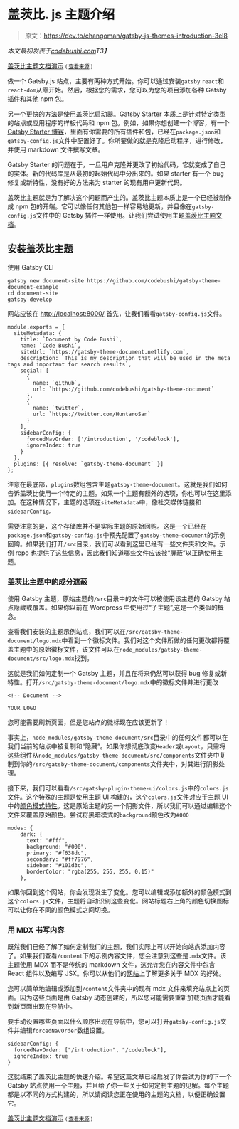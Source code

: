 # 盖茨比. js 主题介绍

> 原文：<https://dev.to/changoman/gatsby-js-themes-introduction-3el8>

*本文最初发表于[codebushi.com](https://codebushi.com/gatsbyjs-themes-introduction/)T3】*

[盖茨比主题文档演示](https://gatsby-theme-document.netlify.com/) <small>( [查看来源](https://github.com/codebushi/gatsby-theme-document-example) )</small>

做一个 Gatsby.js 站点，主要有两种方式开始。你可以通过安装`gatsby` `react`和`react-dom`从零开始。然后，根据您的需求，您可以为您的项目添加各种 Gatsby 插件和其他 npm 包。

另一个更快的方法是使用盖茨比启动器。Gatsby Starter 本质上是针对特定类型的站点或应用程序的样板代码和 npm 包。例如，如果你想创建一个博客，有一个 [Gatsby Starter 博客](%5Bhttps://github.com/gatsbyjs/gatsby-starter-blog%5D(https://github.com/gatsbyjs/gatsby-starter-blog))，里面有你需要的所有插件和包，已经在`package.json`和`gatsby-config.js`文件中配置好了。你所要做的就是克隆启动程序，进行修改，并使用 markdown 文件撰写文章。

Gatsby Starter 的问题在于，一旦用户克隆并更改了初始代码，它就变成了自己的实体。新的代码库是从最初的起始代码中分出来的。如果 starter 有一个 bug 修复或新特性，没有好的方法来为 starter 的现有用户更新代码。

盖茨比主题就是为了解决这个问题而产生的。盖茨比主题本质上是一个已经被制作成 npm 包的开端。它可以像任何其他包一样容易地更新，并且像在`gatsby-config.js`文件中的 Gatsby 插件一样使用。让我们尝试使用主题[盖茨比主题文档](https://github.com/codebushi/gatsby-theme-document)。

## 安装盖茨比主题

使用 Gatsby CLI

```
gatsby new document-site https://github.com/codebushi/gatsby-theme-document-example
cd document-site
gatsby develop 
```

网站应该在 [http://localhost:8000/](http://localhost:8000/) 首先，让我们看看`gatsby-config.js`文件。

```
module.exports = {
  siteMetadata: {
    title: `Document by Code Bushi`,
    name: `Code Bushi`,
    siteUrl: `https://gatsby-theme-document.netlify.com`,
    description: `This is my description that will be used in the meta tags and important for search results`,
    social: [
      {
        name: `github`,
        url: `https://github.com/codebushi/gatsby-theme-document`
      },
      {
        name: `twitter`,
        url: `https://twitter.com/HuntaroSan`
      }
    ],
    sidebarConfig: {
      forcedNavOrder: ['/introduction', '/codeblock'],
      ignoreIndex: true
    }
  },
  plugins: [{ resolve: `gatsby-theme-document` }]
}; 
```

注意在最底部，`plugins`数组包含主题`gatsby-theme-document`。这就是我们如何告诉盖茨比使用一个特定的主题。如果一个主题有额外的选项，你也可以在这里添加。在这种情况下，主题的选项在`siteMetadata`中，像社交媒体链接和`sidebarConfig`。

需要注意的是，这个存储库并不是实际主题的原始回购。这是一个已经在`package.json`和`gatsby-config.js`中预先配置了`gatsby-theme-document`的示例回购。如果我们打开`/src`目录，我们可以看到这里已经有一些文件夹和文件。示例 repo 也提供了这些信息，因此我们知道哪些文件应该被“屏蔽”以正确使用主题。

### 盖茨比主题中的成分遮蔽

使用 Gatsby 主题，原始主题的`/src`目录中的文件可以被使用该主题的 Gatsby 站点隐藏或覆盖。如果你以前在 Wordpress 中使用过“子主题”,这是一个类似的概念。

查看我们安装的主题示例站点，我们可以在`/src/gatsby-theme-document/logo.mdx`中看到一个徽标文件。我们对这个文件所做的任何更改都将覆盖主题中的原始徽标文件，该文件可以在`node_modules/gatsby-theme-document/src/logo.mdx`找到。

这就是我们如何定制一个 Gatsby 主题，并且在将来仍然可以获得 bug 修复或新特性。打开`/src/gatsby-theme-document/logo.mdx`中的徽标文件并进行更改

```
<!-- Document -->

YOUR LOGO 
```

您可能需要刷新页面，但是您站点的徽标现在应该更新了！

事实上，`node_modules/gatsby-theme-document/src`目录中的任何文件都可以在我们当前的站点中被复制和“隐藏”。如果你想彻底改变`Header`或`Layout`，只需将这些组件从`node_modules/gatsby-theme-document/src/components`文件夹中复制到你的`/src/gatsby-theme-document/components`文件夹中，对其进行阴影处理。

接下来，我们可以看看`/src/gatsby-plugin-theme-ui/colors.js`中的`colors.js`文件。这个特殊的主题是使用主题 UI 构建的，这个`colors.js`文件对应于主题 UI 中的[颜色模式特性](%5Bhttps://theme-ui.com/color-modes%5D(https://theme-ui.com/color-modes))。这是原始主题的另一个阴影文件，所以我们可以通过编辑这个文件来覆盖原始颜色。尝试将黑暗模式的`background`颜色改为`#000`

```
modes: {
    dark: {
      text: "#fff",
      background: "#000",
      primary: "#f638dc",
      secondary: "#ff7976",
      sidebar: "#101d3c",
      borderColor: "rgba(255, 255, 255, 0.15)"
    }, 
```

如果你回到这个网站，你会发现发生了变化。您可以编辑或添加额外的颜色模式到这个`colors.js`文件，主题将自动识别这些变化。网站标题右上角的颜色切换图标可以让你在不同的颜色模式之间切换。

### 用 MDX 书写内容

既然我们已经了解了如何定制我们的主题，我们实际上可以开始向站点添加内容了。如果我们查看`/content`下的示例内容文件，您会注意到这些是`.mdx`文件。该主题使用 MDX 而不是传统的 markdown 文件，这允许您在内容文件中包含 React 组件以及编写 JSX。你可以从他们的[网站](https://mdxjs.com/)上了解更多关于 MDX 的好处。

您可以简单地编辑或添加到`/content`文件夹中的现有 mdx 文件来填充站点上的页面。因为这些页面是由 Gatsby 动态创建的，所以您可能需要重新加载页面才能看到新页面出现在导航中。

要手动设置哪些页面以什么顺序出现在导航中，您可以打开`gatsby-config.js`文件并编辑`forcedNavOrder`数组设置。

```
sidebarConfig: {
  forcedNavOrder: ["/introduction", "/codeblock"],
  ignoreIndex: true
} 
```

这就结束了盖茨比主题的快速介绍。希望这篇文章已经启发了你尝试为你的下一个 Gatsby 站点使用一个主题，并且给了你一些关于如何定制主题的见解。每个主题都是以不同的方式构建的，所以请阅读您正在使用的主题的文档，以便正确设置它。

[盖茨比主题文档演示](https://gatsby-theme-document.netlify.com/) <small>( [查看来源](https://github.com/codebushi/gatsby-theme-document-example) )</small>